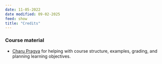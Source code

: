 ```yaml
---
date: 11-05-2022
date modified: 09-02-2025
feed: show
title: "Credits"
---
```

### Course material


- [Charu Pragya](https://x.com/CharuPragyaa) for helping with course structure, examples, grading, and planning learning objectives.